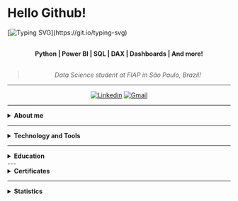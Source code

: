 

# Hello Github!

[![Typing SVG](https://readme-typing-svg.demolab.com?font=Fira+Code&weight=600&size=21&pause=1000&color=F729D7&center=true&multiline=true&width=436&lines=My+name+is+Isabella+Heder!)](https://git.io/typing-svg)

<br>

<div align="center">
  <strong>Python | Power BI | SQL | DAX | Dashboards | And more!</strong>
  <br><br>
  <blockquote>
    <i>Data Science student at FIAP in São Paulo, Brazil!</i>
  </blockquote>
</div>

---

<div align="center">

[![Linkedin](https://img.shields.io/badge/LinkedIn-lavender?logo=linkedin&logoColor=0077B5)](https://www.linkedin.com/in/isabella-heder-b7b022296)  [![Gmail](https://img.shields.io/badge/Gmail-lavender?logo=gmail)](mailto:isabella.f.heder@gmail.com)

</div>

---

<details closed>
<summary><strong>About me</strong></summary>
<br>
  
Hi! My name is [**Isabella Heder**](https://www.linkedin.com/in/isabella-heder-b7b022296). I am a Data Science student at FIAP with a strong interest in technology.

During my studies, I have gained practical experience with essential tools such as Python, Power BI, Microsoft Office, SQL, Docker and many others. 

I am a very dedicated person and I am always looking for experiences to learn and evolve professionally. My profile is characterized by responsibility, excellent communication and group work skills.

Currently, my goal is to get my first internship at a renowned company that makes use of data technology, where I can put my knowledge into practice and continue to evolve professionally.

Here you can find some of my projects! Hope you enjoy :)

</details>

---

<details closed>
<summary><strong>Technology and Tools</strong></summary>

#### • Tools
![Python](https://img.shields.io/badge/Python-3776AB?style=for-the-badge&logo=python&logoColor=white)  ![SQL](https://img.shields.io/badge/SQL-003B57?style=for-the-badge&logo=mysql&logoColor=white)   ![Docker](https://img.shields.io/badge/Docker-2496ED?style=for-the-badge&logo=docker&logoColor=white)  ![Power BI](https://img.shields.io/badge/Power%20BI-F2C811?style=for-the-badge&logo=powerbi&logoColor=black)   ![SQL Data Modeler](https://img.shields.io/badge/SQL%20Data%20Modeler-F80000?style=for-the-badge&logo=oracle&logoColor=white)

#### • Versioning and Collaboration
![GitHub](https://img.shields.io/badge/GitHub-181717?style=for-the-badge&logo=github&logoColor=white)  ![Git](https://img.shields.io/badge/Git-F05032?style=for-the-badge&logo=git&logoColor=white)  

#### • Design Tools  
![Canva](https://img.shields.io/badge/Canva-00C4CC?style=for-the-badge&logo=canva&logoColor=white)  ![Google Slides](https://img.shields.io/badge/Google%20Slides-F4B400?style=for-the-badge&logo=google-slides&logoColor=white)  ![PowerPoint](https://img.shields.io/badge/PowerPoint-B7472A?style=for-the-badge&logo=microsoft-powerpoint&logoColor=white)  

#### • Operational Systems  
![Windows](https://img.shields.io/badge/Windows-0078D6?style=for-the-badge&logo=windows&logoColor=white)  ![Linux](https://img.shields.io/badge/Linux-FCC624?style=for-the-badge&logo=linux&logoColor=black)  

#### • Coding Environments and Shells  
![VS Code](https://img.shields.io/badge/VS%20Code-007ACC?style=for-the-badge&logo=visual-studio-code&logoColor=white)  ![Jupyter](https://img.shields.io/badge/Jupyter-F37626?style=for-the-badge&logo=jupyter&logoColor=white)  ![WSL](https://img.shields.io/badge/WSL-4EAA25?style=for-the-badge&logo=gnubash&logoColor=white)  ![PowerShell](https://img.shields.io/badge/PowerShell-5391FE?style=for-the-badge&logo=powershell&logoColor=white)  ![Replit](https://img.shields.io/badge/Replit-F26207?style=for-the-badge&logo=replit&logoColor=white)  

#### • Python Libraries  
![Pandas](https://img.shields.io/badge/Pandas-150458?style=for-the-badge&logo=pandas&logoColor=white)  ![NumPy](https://img.shields.io/badge/NumPy-013243?style=for-the-badge&logo=numpy&logoColor=white)  ![Matplotlib](https://img.shields.io/badge/Matplotlib-11557C?style=for-the-badge&logo=matplotlib&logoColor=white)  ![Seaborn](https://img.shields.io/badge/Seaborn-76B900?style=for-the-badge&logo=python&logoColor=white)  ![Scikit-learn](https://img.shields.io/badge/Scikit--learn-F7931E?style=for-the-badge&logo=scikit-learn&logoColor=white)  ![math](https://img.shields.io/badge/math-000000?style=for-the-badge&logo=python&logoColor=white)  ![Requests](https://img.shields.io/badge/Requests-20232A?style=for-the-badge&logo=python&logoColor=white)  ![SymPy](https://img.shields.io/badge/SymPy-3B5526?style=for-the-badge&logo=python&logoColor=white)  ![Plotly](https://img.shields.io/badge/Plotly-3F4F75?style=for-the-badge&logo=plotly&logoColor=white)  

#### • Management Tools  
![Azure Boards](https://img.shields.io/badge/Azure%20Boards-0078D7?style=for-the-badge&logo=azure-devops&logoColor=white)  ![Miro](https://img.shields.io/badge/Miro-FFD02F?style=for-the-badge&logo=miro&logoColor=black)  ![Google Sheets](https://img.shields.io/badge/Google%20Sheets-34A853?style=for-the-badge&logo=google-sheets&logoColor=white)  ![Google Docs](https://img.shields.io/badge/Google%20Docs-4285F4?style=for-the-badge&logo=google-docs&logoColor=white)![Excel](https://img.shields.io/badge/Excel-217346?style=for-the-badge&logo=microsoft-excel&logoColor=white)  ![Word](https://img.shields.io/badge/Word-2B579A?style=for-the-badge&logo=microsoft-word&logoColor=white)  

#### • Databases I've had contact with  
![MongoDB](https://img.shields.io/badge/MongoDB-47A248?style=for-the-badge&logo=mongodb&logoColor=white)  ![HBase](https://img.shields.io/badge/HBase-DC4405?style=for-the-badge&logo=apachehadoop&logoColor=white)  ![Hadoop](https://img.shields.io/badge/Hadoop-66CCFF?style=for-the-badge&logo=apachehadoop&logoColor=black)  ![Cassandra](https://img.shields.io/badge/Cassandra-1287B1?style=for-the-badge&logo=apachecassandra&logoColor=white)  ![PostgreSQL](https://img.shields.io/badge/PostgreSQL-336791?style=for-the-badge&logo=postgresql&logoColor=white)  

#### • Other Tools
![Postman](https://img.shields.io/badge/Postman-FF6C37?style=for-the-badge&logo=postman&logoColor=white)  ![VirtualBox](https://img.shields.io/badge/VirtualBox-183A61?style=for-the-badge&logo=virtualbox&logoColor=white)  

</div>

</details>

---

<details closed>
<summary><strong>Education</strong></summary>

<div style="display: flex; align-items: center; gap: 15px;">
<img  align="left" alt="FIAP Logo" width="94px" height="94px" style="margin-right: 10px; float: left;" src="https://encrypted-tbn0.gstatic.com/images?q=tbn:ANd9GcS_utdz60WOw1d7HI8OAvIxnt5JxfOxbCGV8w&s"/>

**DATA SCIENCE - ONGOING** 
FEB 2025 - DEC 2026 ( Associates Degree ) 
[**FIAP**](https://www.fiap.com.br/graduacao/tecnologo/data-science/) 
</div>
</div>
</details>
---

<details closed>
<summary><strong>Certificates</strong></summary>

<a href="https://www.linkedin.com/in/isabella-heder-b7b022296/details/certifications/?locale=en_US" target="_blank">
  View my certifications on LinkedIn
</a>

</details>

---

<details closed>
<summary><strong>Statistics</strong></summary>

<div align="center">

<div align="center">
<br>
<div style="display: flex; align-items: flex-start; gap: 10px; justify-content: center;">
  <img src="https://github-stats-alpha.vercel.app/api?username=isabellaheder&cc=2A2E36&tc=78d6f6&ic=fe6e95&bc=fff" alt="Profile" width="52%">
</div>
<br>
<div style="display: flex; align-items: flex-start; gap: 10px; justify-content: center;">
  <img src="https://github-readme-streak-stats.herokuapp.com/?user=isabellaheder&theme=dracula&locale=pt_BR&fire=79DAFA&currStreakNum=fff&sideLabels=79DAFA" alt="Streaks" width="49%">
  <img src="https://github-readme-stats.vercel.app/api?username=isabellaheder&show_icons=true&theme=dracula&custom_title=Status%20on%20GitHub:" alt="Github Stats" width="46%">
</div>
<br>
<div style="display: flex; align-items: flex-start; gap: 10px; justify-content: center;">
  <img src="http://github-profile-summary-cards.vercel.app/api/cards/most-commit-language?username=isabellaheder&theme=dracula" alt="Top Language by Commit" width="40%">
  <img src="http://github-profile-summary-cards.vercel.app/api/cards/repos-per-language?username=isabellaheder&theme=dracula" alt="Top Language by Repo" width="40%">
</div>
<br>
<div style="display: flex; align-items: flex-start; gap: 10px; justify-content: center;">
  <img src="https://github-readme-activity-graph.vercel.app/graph?username=isabellaheder&bg_color=red&color=bd93f9&line=78d6f6&point=fff&area=true&custom_title=Gr%C3%A1fico%20de%20Contribui%C3%A7%C3%B5es%20Mensais:&hide_border=true" alt="Top Contribuition Graph" width="95%">
</div>
<br>
<div style="display: flex; align-items: flex-start; gap: 10px; justify-content: center;">
  <img src="http://github-profile-summary-cards.vercel.app/api/cards/profile-details?username=isabellaheder&theme=dracula" alt="Details" width="60%">
  <img src="http://github-profile-summary-cards.vercel.app/api/cards/productive-time?username=isabellaheder&theme=dracula&utcOffset=-3" alt="Commits" width="29%">
</div>
<br>
<div style="display: flex; align-items: flex-start; gap: 10px; justify-content: center;">
  <img src="https://github-profile-trophy.vercel.app/?username=isabellaheder&theme=dracula&margin-w=5&margin-h=5&column=-1" alt="Trophy" width="90%">
</div>

</div>

</details>


